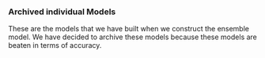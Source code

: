 ### Archived individual Models

These are the models that we have built when we construct the ensemble model. We have decided to archive these models because these models are beaten in terms of accuracy. 
